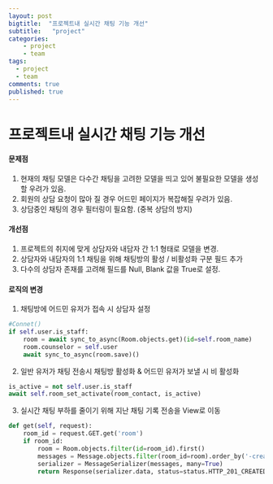 ```yaml
---
layout: post
bigtitle:  "프로젝트내 실시간 채팅 기능 개선"
subtitle:   "project"
categories:
    - project
    - team
tags:
  - project
  - team
comments: true
published: true
---
```

# 프로젝트내 실시간 채팅 기능 개선

#### 문제점
1. 현재의 채팅 모델은 다수간 채팅을 고려한 모델을 띄고 있어 불필요한 모델을 생성할 우려가 있음.
2. 회원의 상담 요청이 많아 질 경우 어드민 페이지가 복잡해질 우려가 있음.
3. 상담중인 채팅의 경우 필터링이 필요함. (중복 상담의 방지)

#### 개선점
1. 프로젝트의 취지에 맞게 상담자와 내담자 간 1:1 형태로 모델을 변경.
2. 상담자와 내담자의 1:1 채팅을 위해 채팅방의 활성 / 비활성화 구분 필드 추가
3. 다수의 상담자 존재를 고려해 필드를 Null, Blank 값을 True로 설정.

#### 로직의 변경

1. 채팅방에 어드민 유저가 접속 시 상담자 설정
```python
#Connet()
if self.user.is_staff:
    room = await sync_to_async(Room.objects.get)(id=self.room_name)
    room.counselor = self.user
    await sync_to_async(room.save)()
```

2. 일반 유저가 채팅 전송시 채팅방 활성화 & 어드민 유저가 보낼 시 비 활성화
```python
is_active = not self.user.is_staff
await self.room_set_activate(room_contact, is_active)
```

3. 실시간 채팅 부하를 줄이기 위해 지난 채팅 기록 전송을 View로 이동
```python
def get(self, request):
    room_id = request.GET.get('room')
    if room_id:
        room = Room.objects.filter(id=room_id).first()
        messages = Message.objects.filter(room_id=room).order_by('-created_at')[:30]
        serializer = MessageSerializer(messages, many=True)
        return Response(serializer.data, status=status.HTTP_201_CREATED)
```

